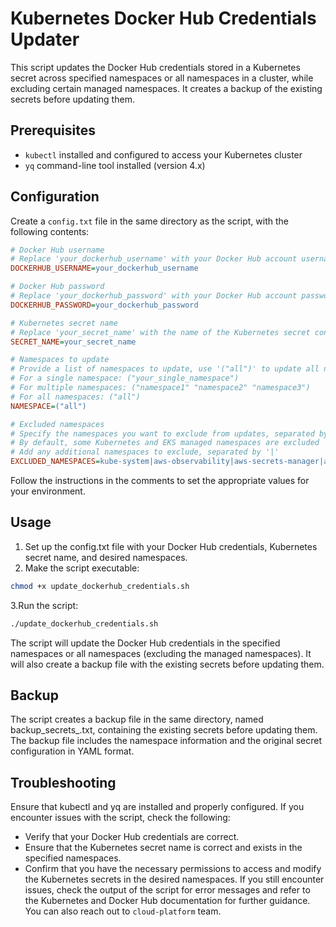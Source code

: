 # Kubernetes Docker Hub Credentials Updater

This script updates the Docker Hub credentials stored in a Kubernetes secret across specified namespaces or all namespaces in a cluster, while excluding certain managed namespaces. It creates a backup of the existing secrets before updating them.

## Prerequisites

- `kubectl` installed and configured to access your Kubernetes cluster
- `yq` command-line tool installed (version 4.x)

## Configuration

Create a `config.txt` file in the same directory as the script, with the following contents:

```ini
# Docker Hub username
# Replace 'your_dockerhub_username' with your Docker Hub account username
DOCKERHUB_USERNAME=your_dockerhub_username

# Docker Hub password
# Replace 'your_dockerhub_password' with your Docker Hub account password or access token
DOCKERHUB_PASSWORD=your_dockerhub_password

# Kubernetes secret name
# Replace 'your_secret_name' with the name of the Kubernetes secret containing the Docker Hub credentials
SECRET_NAME=your_secret_name

# Namespaces to update
# Provide a list of namespaces to update, use '("all")' to update all namespaces except excluded ones
# For a single namespace: ("your_single_namespace")
# For multiple namespaces: ("namespace1" "namespace2" "namespace3")
# For all namespaces: ("all")
NAMESPACE=("all")

# Excluded namespaces
# Specify the namespaces you want to exclude from updates, separated by a '|' symbol
# By default, some Kubernetes and EKS managed namespaces are excluded
# Add any additional namespaces to exclude, separated by '|'
EXCLUDED_NAMESPACES=kube-system|aws-observability|aws-secrets-manager|aws-load-balancer-controller|your_additional_namespace
```

Follow the instructions in the comments to set the appropriate values for your environment.

## Usage
1. Set up the config.txt file with your Docker Hub credentials, Kubernetes secret name, and desired namespaces.
2. Make the script executable:
```bash
chmod +x update_dockerhub_credentials.sh
```
3.Run the script:
```bash
./update_dockerhub_credentials.sh
```
The script will update the Docker Hub credentials in the specified namespaces or all namespaces (excluding the managed namespaces). It will also create a backup file with the existing secrets before updating them.

## Backup

The script creates a backup file in the same directory, named backup_secrets_<timestamp>.txt, containing the existing secrets before updating them. The backup file includes the namespace information and the original secret configuration in YAML format.

## Troubleshooting

Ensure that kubectl and yq are installed and properly configured. If you encounter issues with the script, check the following:

- Verify that your Docker Hub credentials are correct.
- Ensure that the Kubernetes secret name is correct and exists in the specified namespaces.
- Confirm that you have the necessary permissions to access and modify the Kubernetes secrets in the desired namespaces.
If you still encounter issues, check the output of the script for error messages and refer to the Kubernetes and Docker Hub documentation for further guidance. You can also reach out to `cloud-platform` team.